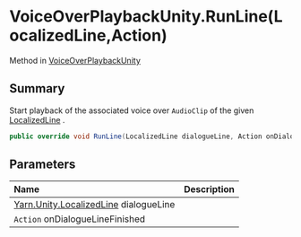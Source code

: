 # VoiceOverPlaybackUnity.RunLine(LocalizedLine,Action)

Method in [VoiceOverPlaybackUnity](/api/csharp/yarn.unity.voiceoverplaybackunity.md)

## Summary


Start playback of the associated voice over  <code>AudioClip</code>  of the given  <a href="yarn.unity.localizedline.md">LocalizedLine</a> .


```csharp
public override void RunLine(LocalizedLine dialogueLine, Action onDialogueLineFinished)
```

## Parameters

|Name|Description|
|:---|:---|
|[Yarn.Unity.LocalizedLine](/api/csharp/yarn.unity.localizedline.md) dialogueLine||
|`Action` onDialogueLineFinished||

